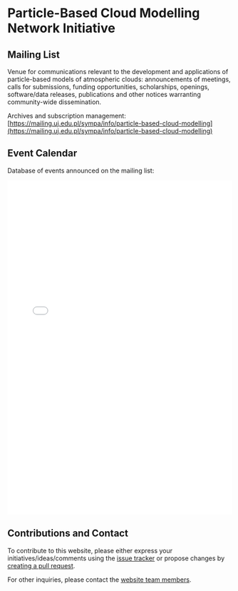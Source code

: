 # Particle-Based Cloud Modelling Network Initiative

## Mailing List

Venue for communications relevant to the development and applications of particle-based models of atmospheric clouds: announcements of meetings, calls for submissions, funding opportunities, scholarships, openings, software/data releases, publications and other notices warranting community-wide dissemination.

Archives and subscription management:    
[https://mailing.uj.edu.pl/sympa/info/particle-based-cloud-modelling](https://mailing.uj.edu.pl/sympa/info/particle-based-cloud-modelling)

## Event Calendar

Database of events announced on the mailing list:    
<iframe width="100%" height="750" src="/calendar.html" frameborder="0" allowfullscreen></iframe>

## Contributions and Contact

To contribute to this website, please either express your initiatives/ideas/comments using the [issue tracker](https://github.com/particle-based-cloud-modelling/particle-based-cloud-modelling.github.io/issues) or propose changes by [creating a pull request](https://github.com/particle-based-cloud-modelling/particle-based-cloud-modelling.github.io/pulls). 

For other inquiries, please contact the [website team members](https://github.com/orgs/particle-based-cloud-modelling/people).
